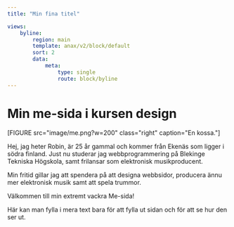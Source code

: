 ```yaml
---
title: "Min fina titel"

views:
    byline:
        region: main
        template: anax/v2/block/default
        sort: 2
        data:
            meta:
                type: single
                route: block/byline
---
```

Min me-sida i kursen design
=========================

[FIGURE src="image/me.png?w=200" class="right" caption="En kossa."]

Hej, jag heter Robin, är 25 år gammal och kommer från Ekenäs som ligger i södra finland.
Just nu studerar jag webbprogrammering på Blekinge Tekniska Högskola, samt frilansar
som elektronisk musikproducent.

Min fritid gillar jag att spendera på att designa webbsidor, producera ännu mer elektronisk
musik samt att spela trummor.

Välkommen till min extremt vackra Me-sida!

Här kan man fylla i mera text bara för att fylla ut sidan och för att se hur den ser ut.
